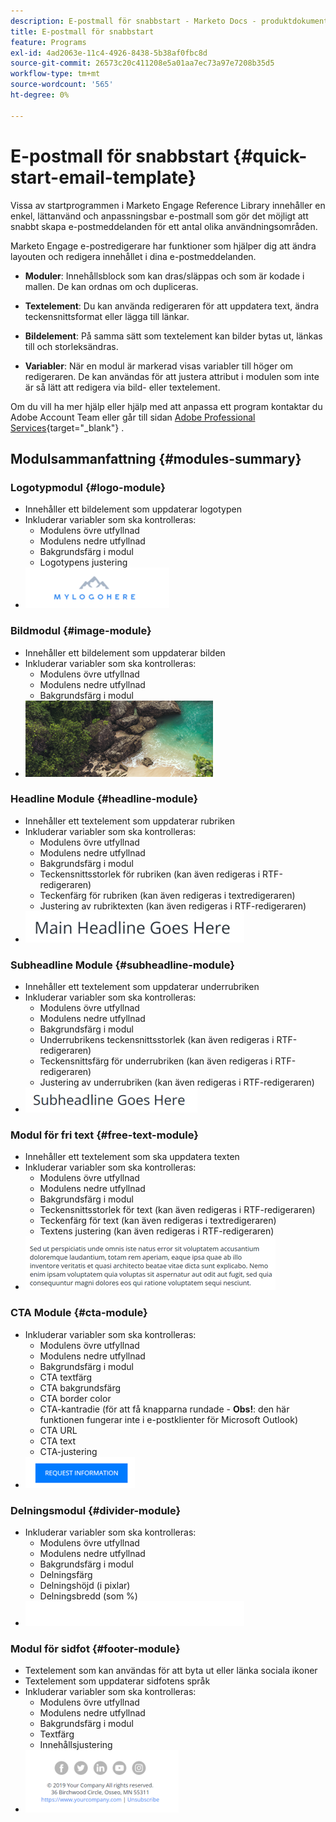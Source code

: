 ```yaml
---
description: E-postmall för snabbstart - Marketo Docs - produktdokumentation
title: E-postmall för snabbstart
feature: Programs
exl-id: 4ad2063e-11c4-4926-8438-5b38af0fbc8d
source-git-commit: 26573c20c411208e5a01aa7ec73a97e7208b35d5
workflow-type: tm+mt
source-wordcount: '565'
ht-degree: 0%

---
```


# E-postmall för snabbstart {#quick-start-email-template}

Vissa av startprogrammen i Marketo Engage Reference Library innehåller en enkel, lättanvänd och anpassningsbar e-postmall som gör det möjligt att snabbt skapa e-postmeddelanden för ett antal olika användningsområden.

Marketo Engage e-postredigerare har funktioner som hjälper dig att ändra layouten och redigera innehållet i dina e-postmeddelanden.

* **Moduler**: Innehållsblock som kan dras/släppas och som är kodade i mallen. De kan ordnas om och dupliceras.

* **Textelement**: Du kan använda redigeraren för att uppdatera text, ändra teckensnittsformat eller lägga till länkar.

* **Bildelement**: På samma sätt som textelement kan bilder bytas ut, länkas till och storleksändras.

* **Variabler**: När en modul är markerad visas variabler till höger om redigeraren. De kan användas för att justera attribut i modulen som inte är så lätt att redigera via bild- eller textelement.

Om du vill ha mer hjälp eller hjälp med att anpassa ett program kontaktar du Adobe Account Team eller går till sidan [Adobe Professional Services](https://business.adobe.com/customers/consulting-services/main.html){target="_blank"} .

## Modulsammanfattning {#modules-summary}

### Logotypmodul {#logo-module}

* Innehåller ett bildelement som uppdaterar logotypen
* Inkluderar variabler som ska kontrolleras:
   * Modulens övre utfyllnad
   * Modulens nedre utfyllnad
   * Bakgrundsfärg i modul
   * Logotypens justering
* ![](assets/quick-start-email-template-1.png)

### Bildmodul {#image-module}

* Innehåller ett bildelement som uppdaterar bilden
* Inkluderar variabler som ska kontrolleras:
   * Modulens övre utfyllnad
   * Modulens nedre utfyllnad
   * Bakgrundsfärg i modul
* ![](assets/quick-start-email-template-2.png)

### Headline Module {#headline-module}

* Innehåller ett textelement som uppdaterar rubriken
* Inkluderar variabler som ska kontrolleras:
   * Modulens övre utfyllnad
   * Modulens nedre utfyllnad
   * Bakgrundsfärg i modul
   * Teckensnittsstorlek för rubriken (kan även redigeras i RTF-redigeraren)
   * Teckenfärg för rubriken (kan även redigeras i textredigeraren)
   * Justering av rubriktexten (kan även redigeras i RTF-redigeraren)
* ![](assets/quick-start-email-template-3.png)

### Subheadline Module {#subheadline-module}

* Innehåller ett textelement som uppdaterar underrubriken
* Inkluderar variabler som ska kontrolleras:
   * Modulens övre utfyllnad
   * Modulens nedre utfyllnad
   * Bakgrundsfärg i modul
   * Underrubrikens teckensnittsstorlek (kan även redigeras i RTF-redigeraren)
   * Teckensnittsfärg för underrubriken (kan även redigeras i RTF-redigeraren)
   * Justering av underrubriken (kan även redigeras i RTF-redigeraren)
* ![](assets/quick-start-email-template-4.png)

### Modul för fri text {#free-text-module}

* Innehåller ett textelement som ska uppdatera texten
* Inkluderar variabler som ska kontrolleras:
   * Modulens övre utfyllnad
   * Modulens nedre utfyllnad
   * Bakgrundsfärg i modul
   * Teckensnittsstorlek för text (kan även redigeras i RTF-redigeraren)
   * Teckenfärg för text (kan även redigeras i textredigeraren)
   * Textens justering (kan även redigeras i RTF-redigeraren)
* ![](assets/quick-start-email-template-5.png)

### CTA Module {#cta-module}

* Inkluderar variabler som ska kontrolleras:
   * Modulens övre utfyllnad
   * Modulens nedre utfyllnad
   * Bakgrundsfärg i modul
   * CTA textfärg
   * CTA bakgrundsfärg
   * CTA border color
   * CTA-kantradie (för att få knapparna rundade - **Obs!**: den här funktionen fungerar inte i e-postklienter för Microsoft Outlook)
   * CTA URL
   * CTA text
   * CTA-justering
* ![](assets/quick-start-email-template-6.png)

### Delningsmodul {#divider-module}

* Inkluderar variabler som ska kontrolleras:
   * Modulens övre utfyllnad
   * Modulens nedre utfyllnad
   * Bakgrundsfärg i modul
   * Delningsfärg
   * Delningshöjd (i pixlar)
   * Delningsbredd (som %)
* ![](assets/quick-start-email-template-7.png)

### Modul för sidfot {#footer-module}

* Textelement som kan användas för att byta ut eller länka sociala ikoner
* Textelement som uppdaterar sidfotens språk
* Inkluderar variabler som ska kontrolleras:
   * Modulens övre utfyllnad
   * Modulens nedre utfyllnad
   * Bakgrundsfärg i modul
   * Textfärg
   * Innehållsjustering
* ![](assets/quick-start-email-template-8.png)

